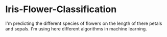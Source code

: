 # Iris-Flower-Classification
I'm predicting the different species of flowers on the length of there petals and sepals. I'm using here different algorithms in machine learning.
